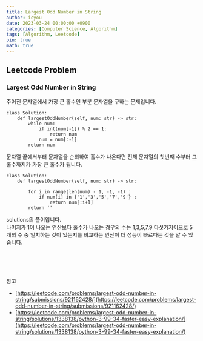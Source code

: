 ```yaml
---
title: Largest Odd Number in String
author: icyou
date: 2023-03-24 00:00:00 +0900
categories: [Computer Science, Algorithm]
tags: [Algorithm, Leetcode]
pin: true
math: true
---
```


## Leetcode Problem

### Largest Odd Number in String
주어진 문자열에서 가장 큰 홀수인 부분 문자열을 구하는 문제입니다.

```
class Solution:
    def largestOddNumber(self, num: str) -> str:
        while num:
            if int(num[-1]) % 2 == 1:
                return num
            num = num[:-1]
        return num
```
문자열 끝에서부터 문자열을 순회하여 홀수가 나온다면 전체 문자열의 첫번째 수부터 그 홀수까지가 가장 큰 홀수가 됩니다.

```
class Solution:
    def largestOddNumber(self, num: str) -> str:
        
        for i in range(len(num) - 1, -1, -1) :
            if num[i] in {'1','3','5','7','9'} :
                return num[:i+1]
        return ''
```
solutions의 풀이입니다.  
나머지가 1이 나오는 연산보다 홀수가 나오는 경우의 수는 1,3,5,7,9 다섯가지이므로 5개의 수 중 일치하는 것이 있는지를 비교하는 연산이 더 성능이 빠르다는 것을 알 수 있습니다.

<br/><br/><br/><br/>
참고 
- [https://leetcode.com/problems/largest-odd-number-in-string/submissions/921162428/](https://leetcode.com/problems/largest-odd-number-in-string/submissions/921162428/)
- [https://leetcode.com/problems/largest-odd-number-in-string/solutions/1338138/python-3-99-34-faster-easy-explanation/](https://leetcode.com/problems/largest-odd-number-in-string/solutions/1338138/python-3-99-34-faster-easy-explanation/)